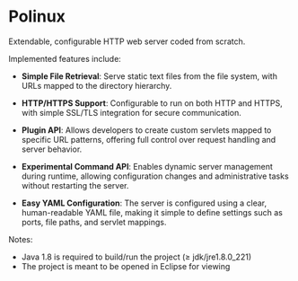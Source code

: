 # Polinux
Extendable, configurable HTTP web server coded from scratch.

Implemented features include:
- **Simple File Retrieval**: Serve static text files from the file system, with URLs mapped to the directory hierarchy.
  
- **HTTP/HTTPS Support**: Configurable to run on both HTTP and HTTPS, with simple SSL/TLS integration for secure communication.

- **Plugin API**: Allows developers to create custom servlets mapped to specific URL patterns, offering full control over request handling and server behavior.

- **Experimental Command API**: Enables dynamic server management during runtime, allowing configuration changes and administrative tasks without restarting the server.

- **Easy YAML Configuration**: The server is configured using a clear, human-readable YAML file, making it simple to define settings such as ports, file paths, and servlet mappings.

Notes:
- Java 1.8 is required to build/run the project (≥ jdk/jre1.8.0_221)
- The project is meant to be opened in Eclipse for viewing

